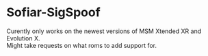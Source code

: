 # Sofiar-SigSpoof
Curently only works on the newest versions of MSM Xtended XR and Evolution X.   
Might take requests on what roms to add support for.
